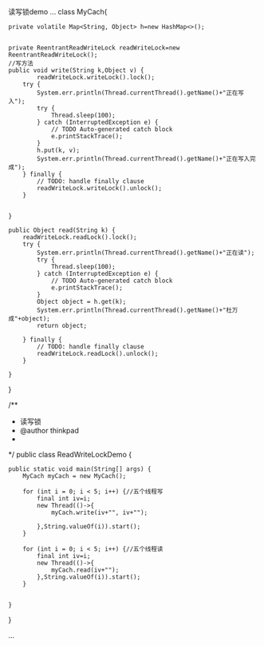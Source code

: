 读写锁demo
...
class MyCach{
	
	private volatile Map<String, Object> h=new HashMap<>();
	
	
	private ReentrantReadWriteLock readWriteLock=new ReentrantReadWriteLock();
	//写方法
	public void write(String k,Object v) {
			readWriteLock.writeLock().lock();
		try {
			System.err.println(Thread.currentThread().getName()+"正在写入");
			try {
				Thread.sleep(100);
			} catch (InterruptedException e) {
				// TODO Auto-generated catch block
				e.printStackTrace();
			}
			h.put(k, v);
			System.err.println(Thread.currentThread().getName()+"正在写入完成");
		} finally {
			// TODO: handle finally clause
			readWriteLock.writeLock().unlock();
		}
		
		
	}
	
	public Object read(String k) {
		readWriteLock.readLock().lock();
		try {
			System.err.println(Thread.currentThread().getName()+"正在读");
			try {
				Thread.sleep(100);
			} catch (InterruptedException e) {
				// TODO Auto-generated catch block
				e.printStackTrace();
			}
			Object object = h.get(k);
			System.err.println(Thread.currentThread().getName()+"杜万成"+object);
			return object;
			
		} finally {
			// TODO: handle finally clause
			readWriteLock.readLock().unlock();
		}
		
	}
	
}

/**
 * 读写锁
 * @author thinkpad
 *
 */
public class ReadWriteLockDemo {
	
	public static void main(String[] args) {
		MyCach myCach = new MyCach();
		
		for (int i = 0; i < 5; i++) {//五个线程写
			final int iv=i;
			new Thread(()->{
				myCach.write(iv+"", iv+"");
				
			},String.valueOf(i)).start();
		}
		
		for (int i = 0; i < 5; i++) {//五个线程读
			final int iv=i;
			new Thread(()->{
				myCach.read(iv+"");
			},String.valueOf(i)).start();
		}
		
		
	}

}


...

